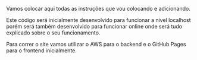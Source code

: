 Vamos colocar aqui todas as instruções que vou colocando e adicionando.

Este código será inicialmente desenvolvido para funcionar a nivel localhost porém será também desenvolvido para funcionar online onde será tudo explicado sobre o seu funcionamento.

Para correr o site vamos utilizar o AWS para o backend e o GitHub Pages para o frontend inicialmente.